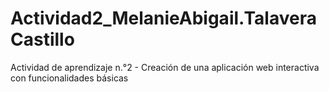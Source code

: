 # Actividad2_MelanieAbigail.TalaveraCastillo
Actividad de aprendizaje n.°2 - Creación de una aplicación web interactiva con funcionalidades básicas
